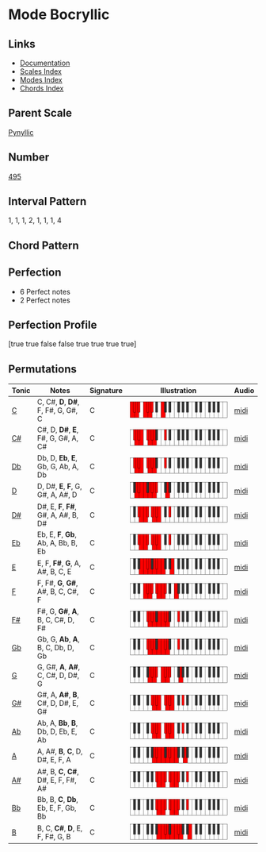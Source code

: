 # Mode Bocryllic

## Links

- [Documentation](README.md)
- [Scales Index](Scales.md)
- [Modes Index](Modes.md)
- [Chords Index](Chords.md)

## Parent Scale

[Pynyllic](ScalePynyllic.md)

## Number

[495](https://ianring.com/musictheory/scales/495)

## Interval Pattern

1, 1, 1, 2, 1, 1, 1, 4

## Chord Pattern



## Perfection

- 6 Perfect notes
- 2 Perfect notes

## Perfection Profile

[true true false false true true true true]

## Permutations

| Tonic | Notes | Signature | Illustration | Audio |
|-------|-------|-----------|--------------|-------|
| [C](ModeCNaturalBocryllic.md) | C, C#, **D**, **D#**, F, F#, G, G#, C | C | ![CNaturalBocryllic](ModeCNaturalBocryllic.png) | [midi](https://github.com/edipermadi/music/blob/main/docs/ModeCNaturalBocryllic.mid?raw=true) |
| [C#](ModeCSharpBocryllic.md) | C#, D, **D#**, **E**, F#, G, G#, A, C# | C | ![CSharpBocryllic](ModeCSharpBocryllic.png) | [midi](https://github.com/edipermadi/music/blob/main/docs/ModeCSharpBocryllic.mid?raw=true) |
| [Db](ModeDFlatBocryllic.md) | Db, D, **Eb**, **E**, Gb, G, Ab, A, Db | C | ![DFlatBocryllic](ModeDFlatBocryllic.png) | [midi](https://github.com/edipermadi/music/blob/main/docs/ModeDFlatBocryllic.mid?raw=true) |
| [D](ModeDNaturalBocryllic.md) | D, D#, **E**, **F**, G, G#, A, A#, D | C | ![DNaturalBocryllic](ModeDNaturalBocryllic.png) | [midi](https://github.com/edipermadi/music/blob/main/docs/ModeDNaturalBocryllic.mid?raw=true) |
| [D#](ModeDSharpBocryllic.md) | D#, E, **F**, **F#**, G#, A, A#, B, D# | C | ![DSharpBocryllic](ModeDSharpBocryllic.png) | [midi](https://github.com/edipermadi/music/blob/main/docs/ModeDSharpBocryllic.mid?raw=true) |
| [Eb](ModeEFlatBocryllic.md) | Eb, E, **F**, **Gb**, Ab, A, Bb, B, Eb | C | ![EFlatBocryllic](ModeEFlatBocryllic.png) | [midi](https://github.com/edipermadi/music/blob/main/docs/ModeEFlatBocryllic.mid?raw=true) |
| [E](ModeENaturalBocryllic.md) | E, F, **F#**, **G**, A, A#, B, C, E | C | ![ENaturalBocryllic](ModeENaturalBocryllic.png) | [midi](https://github.com/edipermadi/music/blob/main/docs/ModeENaturalBocryllic.mid?raw=true) |
| [F](ModeFNaturalBocryllic.md) | F, F#, **G**, **G#**, A#, B, C, C#, F | C | ![FNaturalBocryllic](ModeFNaturalBocryllic.png) | [midi](https://github.com/edipermadi/music/blob/main/docs/ModeFNaturalBocryllic.mid?raw=true) |
| [F#](ModeFSharpBocryllic.md) | F#, G, **G#**, **A**, B, C, C#, D, F# | C | ![FSharpBocryllic](ModeFSharpBocryllic.png) | [midi](https://github.com/edipermadi/music/blob/main/docs/ModeFSharpBocryllic.mid?raw=true) |
| [Gb](ModeGFlatBocryllic.md) | Gb, G, **Ab**, **A**, B, C, Db, D, Gb | C | ![GFlatBocryllic](ModeGFlatBocryllic.png) | [midi](https://github.com/edipermadi/music/blob/main/docs/ModeGFlatBocryllic.mid?raw=true) |
| [G](ModeGNaturalBocryllic.md) | G, G#, **A**, **A#**, C, C#, D, D#, G | C | ![GNaturalBocryllic](ModeGNaturalBocryllic.png) | [midi](https://github.com/edipermadi/music/blob/main/docs/ModeGNaturalBocryllic.mid?raw=true) |
| [G#](ModeGSharpBocryllic.md) | G#, A, **A#**, **B**, C#, D, D#, E, G# | C | ![GSharpBocryllic](ModeGSharpBocryllic.png) | [midi](https://github.com/edipermadi/music/blob/main/docs/ModeGSharpBocryllic.mid?raw=true) |
| [Ab](ModeAFlatBocryllic.md) | Ab, A, **Bb**, **B**, Db, D, Eb, E, Ab | C | ![AFlatBocryllic](ModeAFlatBocryllic.png) | [midi](https://github.com/edipermadi/music/blob/main/docs/ModeAFlatBocryllic.mid?raw=true) |
| [A](ModeANaturalBocryllic.md) | A, A#, **B**, **C**, D, D#, E, F, A | C | ![ANaturalBocryllic](ModeANaturalBocryllic.png) | [midi](https://github.com/edipermadi/music/blob/main/docs/ModeANaturalBocryllic.mid?raw=true) |
| [A#](ModeASharpBocryllic.md) | A#, B, **C**, **C#**, D#, E, F, F#, A# | C | ![ASharpBocryllic](ModeASharpBocryllic.png) | [midi](https://github.com/edipermadi/music/blob/main/docs/ModeASharpBocryllic.mid?raw=true) |
| [Bb](ModeBFlatBocryllic.md) | Bb, B, **C**, **Db**, Eb, E, F, Gb, Bb | C | ![BFlatBocryllic](ModeBFlatBocryllic.png) | [midi](https://github.com/edipermadi/music/blob/main/docs/ModeBFlatBocryllic.mid?raw=true) |
| [B](ModeBNaturalBocryllic.md) | B, C, **C#**, **D**, E, F, F#, G, B | C | ![BNaturalBocryllic](ModeBNaturalBocryllic.png) | [midi](https://github.com/edipermadi/music/blob/main/docs/ModeBNaturalBocryllic.mid?raw=true) |
